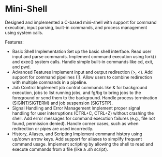 # Mini-Shell
Designed and implemented a C-based mini-shell with support for command execution, input parsing, built-in commands, and process management using system calls.


Features:
- Basic Shell Implementation
Set up the basic shell interface.
Read user input and parse commands.
Implement command execution using fork() and exec() system calls.
Handle simple built-in commands like cd, exit, and pwd.
- Advanced Features
Implement input and output redirection (>, <).
Add support for command pipelines (|).
Allow users to combine redirection with multiple commands in a pipeline.
- Job Control
Implement job control commands like & for background execution, jobs to list running jobs, and fg/bg to bring jobs to the foreground or send them to the background.
Handle process termination (SIGINT/SIGTERM) and job suspension (SIGTSTP).
- Signal Handling and Error Management
Implement proper signal handling for user interruptions (CTRL+C, CTRL+Z) without crashing the shell.
Add error messages for command execution failures (e.g., file not found, permission denied).
Handle corner cases, such as when redirection or pipes are used incorrectly.
- History, Aliases, and Scripting
Implement command history using up/down arrow keys.
Add support for aliases to simplify frequent command usage.
Implement scripting by allowing the shell to read and execute commands from a file (like a .sh script).
